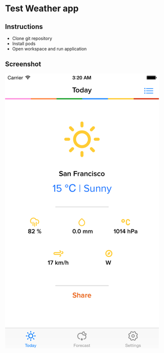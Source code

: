 # Test Weather app

## Instructions

* Clone git repository
* Install pods
* Open workspace and run application

## Screenshot

![](screenshots/screenshot.png)
